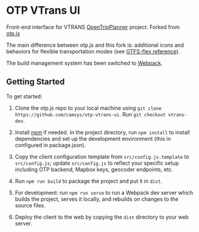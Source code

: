 # OTP VTrans UI

Front-end interface for VTRANS [OpenTripPlanner](http://opentripplanner.org) project. Forked from [otp.js](https://github.com/conveyal/otp.js.git)

The main difference between otp.js and this fork is: additional icons and behaviors for flexible transportation modes (see [GTFS-flex reference](https://github.com/CUTR-at-USF/gtfs-flex/blob/master/spec/reference.md)).

The build management system has been switched to [Webpack](http://webpack.js.org/).

## Getting Started

To get started:

1. Clone the otp.js repo to your local machine using `git clone https://github.com/camsys/otp-vtrans-ui`. Run `git checkout vtrans-dev`.

2. Install [npm](https://www.npmjs.org/) if needed. In the project directory, run `npm install` to install dependencies and set up the development environment (this in configured in package.json).

3. Copy the client configuration template from `src/config.js.template` to `src/config.js`; update `src/config.js` to reflect your specific setup including OTP backend, Mapbox keys, geocoder endpoints, etc.

4. Run `npm run build` to package the project and put it in `dist`.

5. For development: run `npm run serve` to run a Webpack dev server which builds the project, serves it locally, and rebuilds on changes to the source files.

6. Deploy the client to the web by copying the `dist` directory to your web server.
